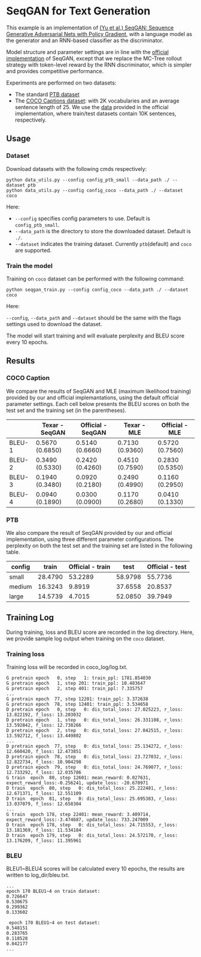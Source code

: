 # SeqGAN for Text Generation

This example is an implementation of [(Yu et al.) SeqGAN: Sequence Generative Adversarial Nets with Policy Gradient](https://arxiv.org/pdf/1609.05473.pdf), with a language model as the generator and an RNN-based classifier as the discriminator.

Model structure and parameter settings are in line with the [official implementation](https://github.com/geek-ai/Texygen) of SeqGAN, except that we replace the MC-Tree rollout strategy with token-level reward by the RNN discriminator, which is simpler and provides competitive performance.

Experiments are performed on two datasets:
* The standard [PTB dataset](https://corochann.com/penn-tree-bank-ptb-dataset-introduction-1456.html)
* The [COCO Captions dataset](http://cocodataset.org/#download): with 2K vocabularies and an average sentence length of 25. We use the [data](https://github.com/geek-ai/Texygen/tree/master/data) provided in the official implementation, where train/test datasets contain 10K sentences, respectively.

## Usage

### Dataset
Download datasets with the following cmds respectively:
```shell
python data_utils.py --config config_ptb_small --data_path ./ --dataset ptb
python data_utils.py --config config_coco --data_path ./ --dataset coco
```

Here:
* `--config` specifies config parameters to use. Default is `config_ptb_small`.
* `--data_path` is the directory to store the downloaded dataset. Default is `./`.
* `--dataset` indicates the training dataset. Currently `ptb`(default) and `coco` are supported.

### Train the model

Training on `coco` dataset can be performed with the following command:

```shell
python seqgan_train.py --config config_coco --data_path ./ --dataset coco
```

Here:

`--config`, `--data_path` and `--dataset` should be the same with the flags settings used to download the dataset.

The model will start training and will evaluate perplexity and BLEU score every 10 epochs.

## Results

### COCO Caption

We compare the results of SeqGAN and MLE (maximum likelihood training) provided by our and official implemantations, using the default official parameter settings. Each cell below presents the BLEU scores on both the test set and the training set (in the parentheses). 

|    |Texar - SeqGAN   | Official - SeqGAN | Texar - MLE | Official - MLE |
|---------------|-------------|----------------|-------------|----------------|
|BLEU-1 | 0.5670 (0.6850) | 0.5140 (0.6660) | 0.7130 (0.9360) | 0.5720 (0.7560) |
|BLEU-2 | 0.3490 (0.5330) | 0.2420 (0.4260) | 0.4510 (0.7590) | 0.2830 (0.5350) |
|BLEU-3 | 0.1940 (0.3480) | 0.0920 (0.2180) | 0.2490 (0.4990) | 0.1160 (0.2950) |
|BLEU-4 | 0.0940 (0.1890) | 0.0300 (0.0900) | 0.1170 (0.2680) | 0.0410 (0.1330)|

### PTB

We also compare the result of SeqGAN provided by our and official implementation, using three different parameter configurations.
The perplexity on both the test set and the training set are listed in the following table.

|config|train   |Official - train |test    |  Official - test |
|---   |---     |---              |---     |---               |
|small |28.4790 |53.2289          |58.9798 | 55.7736          |
|medium|16.3243 |9.8919           |37.6558 | 20.8537          |
|large |14.5739 |4.7015           |52.0850 | 39.7949          |

## Training Log

During training, loss and BLEU score are recorded in the log directory. Here, we provide sample log output when training on the  `coco` dataset.

### Training loss
Training loss will be recorded in coco_log/log.txt.
```text
G pretrain epoch   0, step   1: train_ppl: 1781.854030
G pretrain epoch   1, step 201: train_ppl: 10.483647
G pretrain epoch   2, step 401: train_ppl: 7.335757
...
G pretrain epoch  77, step 12201: train_ppl: 3.372638
G pretrain epoch  78, step 12401: train_ppl: 3.534658
D pretrain epoch   0, step   0: dis_total_loss: 27.025223, r_loss: 13.822192, f_loss: 13.203032
D pretrain epoch   1, step   0: dis_total_loss: 26.331108, r_loss: 13.592842, f_loss: 12.738266
D pretrain epoch   2, step   0: dis_total_loss: 27.042515, r_loss: 13.592712, f_loss: 13.449802
...
D pretrain epoch  77, step   0: dis_total_loss: 25.134272, r_loss: 12.660420, f_loss: 12.473851
D pretrain epoch  78, step   0: dis_total_loss: 23.727032, r_loss: 12.822734, f_loss: 10.904298
D pretrain epoch  79, step   0: dis_total_loss: 24.769077, r_loss: 12.733292, f_loss: 12.035786
G train  epoch  80, step 12601: mean_reward: 0.027631, expect_reward_loss:-0.256241, update_loss: -20.670971
D train  epoch  80, step   0: dis_total_loss: 25.222481, r_loss: 12.671371, f_loss: 12.551109
D train  epoch  81, step   0: dis_total_loss: 25.695383, r_loss: 13.037079, f_loss: 12.658304
...
G train  epoch 178, step 22401: mean_reward: 3.409714, expect_reward_loss:-3.474687, update_loss: 733.247009
D train  epoch 178, step   0: dis_total_loss: 24.715553, r_loss: 13.181369, f_loss: 11.534184
D train  epoch 179, step   0: dis_total_loss: 24.572170, r_loss: 13.176209, f_loss: 11.395961
```

### BLEU
BLEU1~BLEU4 scores will be calculated every 10 epochs, the results are written to log_dir/bleu.txt.
```text
...
epoch 170 BLEU1~4 on train dataset:
0.726647
0.530675
0.299362
0.133602

 epoch 170 BLEU1~4 on test dataset:
0.548151
0.283765
0.118528
0.042177
...

```
